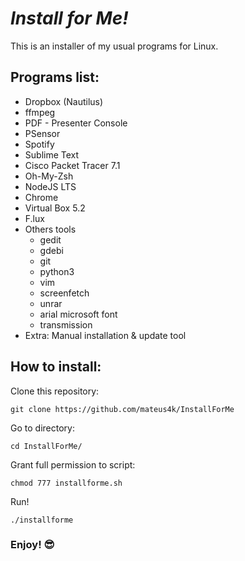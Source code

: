 # *Install for Me!*
This is an installer of my usual programs for Linux.

## Programs list:
  - Dropbox (Nautilus)
  - ffmpeg
  - PDF - Presenter Console
  - PSensor
  - Spotify
  - Sublime Text
  - Cisco Packet Tracer 7.1
  - Oh-My-Zsh
  - NodeJS LTS
  - Chrome
  - Virtual Box 5.2
  - F.lux
  - Others tools
    - gedit
    - gdebi
    - git
    - python3
    - vim
    - screenfetch
    - unrar
    - arial microsoft font
    - transmission
  - Extra: Manual installation & update tool

## How to install:
Clone this repository:
```
git clone https://github.com/mateus4k/InstallForMe
```

Go to directory:
```
cd InstallForMe/
```

Grant full permission to script:
```
chmod 777 installforme.sh
```

Run!
```
./installforme
```

### Enjoy! :sunglasses:
